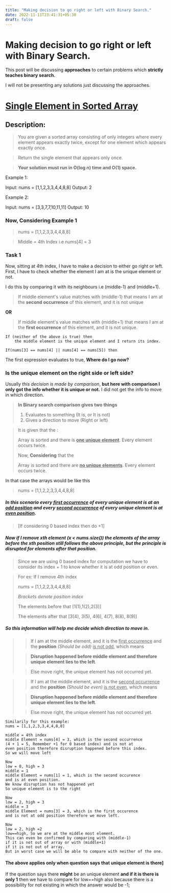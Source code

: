 ```yaml
---
title: "Making decision to go right or left with Binary Search."
date: 2022-11-11T23:41:31+05:30
draft: false
---
```


# Making decision to go right or left with Binary Search. 


This post will be discussing **approaches** to certain problems which **strictly teaches binary search.**

I will not be presenting any solutions just discussing the approaches. 

# [Single Element in Sorted Array](https://leetcode.com/problems/single-element-in-a-sorted-array/description/)

## Description:

>You are given a sorted array consisting of only integers where every element appears exactly twice, except for one element which appears exactly once.

>Return the single element that appears only once.

> **Your solution must run in O(log n) time and O(1) space.**

Example 1:

Input: nums = [1,1,2,3,3,4,4,8,8]
Output: 2

Example 2:

Input: nums = [3,3,7,7,10,11,11]
Output: 10




### Now, Considering Example 1
> nums = [1,1,2,3,3,4,4,8,8]

> Middle = 4th Index i.e nums[4] = 3

### Task 1
Now, sitting at 4th index, I have to make a decision to either go right or left. 
First, I have to check whether the element I am at is the unique element or not. 

I do this by comparing it with its neighbours i.e (middle-1) and (middle+1).


> If middle element's value matches with (middle-1) that means I am at the **second occurrence** of 
> this element, and it is not unique

**OR**

> If middle element's value matches with (middle+1) that means I am at the **first occurrence** of 
> this element, and it is not unique.

```
If (neither of the above is true) then 
    the middle element is the unique element and I return its index. 

If(nums[3] == nums[4] || nums[4] == nums[5]) then

```

The first expression evaluates to true, **Where do I go now?** 

### Is the unique element on the right side or left side? 

Usually *this decision is made by comparison*, **but here with comparison I only got the info whether 
it is unique or not.** I did not get the info to move in which direction.

> **In Binary search comparison gives two things**
> 1. Evaluates to something (It is, or It is not)
> 2. Gives a direction to move (Right or left)

> It is given that the :
> 
> Array is sorted and there is **<u>one unique element</u>**. Every element occurs twice.
> 
> Now, **Considering** that the 
> 
> Array is sorted and there are **<u>no unique elements</u>**. Every element occurs twice. 

In that case the arrays would be like this
> nums = [1,1,2,2,3,3,4,4,8,8]

##### In this scenario every <u>first occurrence</u> of every unique element is at an <u>odd position</u> and every <u>second occurrence</u> of every unique element is at <u>even position</u>. 

> [If considering 0 based index then do +1]

##### Now if I remove xth element (x < nums.size()) the elements of the array before the xth position still follows the above principle, but the principle is disrupted for elements after that position.

> Since we are using 0 based index for computation we have to consider its index + 1 to know whether it is at odd position or even. 

> For ex: If I remove 4th index
> 
> nums = [1,1,2,2,3,4,4,8,8]
> 
> _Brackets denote position index_
>
> The elements before that [1(1),1(2),2(3)] 
> 
> The elements after that [3(4), 3(5), 4(6), 4(7), 8(8), 8(9)]

##### So this information will help me decide which direction to move in. 

>> If I am at the middle element,
and it is the <u>first occurrence</u> and the **position** *(Should be odd)* <u>is not odd</u>, 
which means
> 
>> **Disruption happened before middle element and therefore unique element lies to the left**.
>
>> Else move right, the unique element has not occurred yet.

>> If I am at the middle element, 
and it is the <u>second occurrence</u> and the **position** *(Should be even)* <u>is not even</u>,
which means 
> 
>> **Disruption happened before middle element and therefore unique element lies to the left**. 
> 
>> Else move right, the unique element has not occurred yet. 

```
Similarily for this example: 
nums = [1,1,2,3,3,4,4,8,8]

middle = 4th index
middle Element = nums[4] = 3, which is the second occurrence 
(4 + 1 = 5, Remember +1 for 0 based index) and is not at 
even position therefore disruption happened before this index. 
So we will move left 

Now
low = 0, high = 3
middle = 1
middle Element = nums[1] = 1, which is the second occurence 
and is at even position. 
We know disruption has not happened yet
So unique element is to the right 

Now 
low = 2, high = 3
middle = 3
middle Element = nums[3] = 3, which is the first occurence 
and is not at odd position therefore we move left.

Now 
low = 2, high =2 
low==high, So we are at the middle most element. 
This can even be confirmed by comparing with (middle-1)
if it is not out of array or with (middle+1)
if it is not out of array. 
But in worst case we will be able to compare with neither of the one.

```

#### The above applies only when question says that unique element is there]


If the question says there **might** be an unique element **and if it is there is only 1** 
then we have to compare for low==high also because there is a possibility for not existing
in which the answer would be -1;









